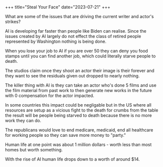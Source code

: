 +++
title="Steal Your Face"
date="2023-07-21"
+++

What are some of the issues that are driving the current writer and actor's strikes?

AI is developing far faster than people like Biden can realise. Since the issues created by AI largely do not effect the class of retired people represented by Washington nothing is being done.

When you lose your job to AI if you are over 50 they can deny you food stamps until you can find another job, which could literally starve people to death.

The studios claim once they shoot an actor their image is their forever and they want to see the residuals given out dropped to nearly nothing.

The killer thing with AI is they can take an actor who's done 5 films and use the film material from past work to then generate new works in the future with 0 compensation for the actor impacted.

In some countries this impact could be negligable but in the US where all resources are setup as a vicious fight to the death for crumbs from the table the result will be people being starved to death because there is no more work they can do.

The republicans would love to end medicare, medicaid, end all healthcare for working people so they can save more money to "party."

Human life at one point was about 1 million dollars - worth less than most homes but worth something.

With the rise of AI human life drops down to a worth of around $14.


